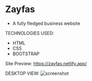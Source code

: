 # Zayfas
- A fully fledged business website

TECHNOLOGIES USED:
- HTML
- CSS
- BOOTSTRAP

Site Preview:
https://zayfas.netlify.app/

DESKTOP VIEW:
![screenshot](https://github.com/sidramwaseem/Zayfas/blob/master/Previews/Desktop-Preview.png?raw=true)
